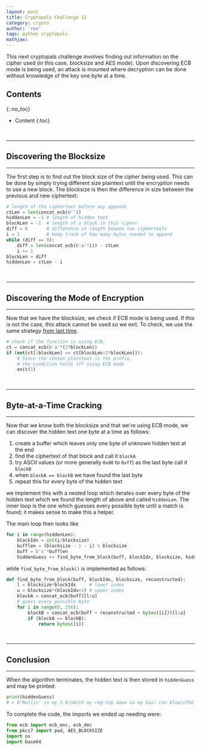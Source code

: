 ```yaml
---
layout: post
title: Cryptopals Challenge 12
category: crypto
author: 'reo'
tags: python cryptopals
mathjax: 
---
```


This next cryptopals challenge involves finding out information
on the cipher used (in this case, blocksize and AES mode).
Upon discovering ECB mode is being used, an attack is mounted where
decryption can be done without knowledge of the key one byte at a time.

## Contents
{:.no_toc}

* Content
{:toc}

<br>

***

## Discovering the Blocksize

***

The first step is to find out the block size of the cipher
being used. This can be done by simply trying different size
plaintext until the encryption needs to use a new block.
The blocksize is then the difference in size between the previous and
new ciphertext:

```python
# length of the ciphertext before any appends
ctLen = len(concat_ecb(b''))
hiddenLen = -1 # length of hidden text
blockLen = -1  # length of a block in this cipher
diff = 0       # difference in length beween two ciphertexts
i = 1          # keep track of how many bytes needed to append
while (diff == 0):
    diff = len(concat_ecb(b'a'*i)) - ctLen
    i += 1
blockLen = diff
hiddenLen = ctLen - i
```

<br>

***

## Discovering the Mode of Encryption

***

Now that we have the blocksize, we check if ECB mode is being used.
If this is not the case, this attack cannot be used so we exit.
To check, we use the same strategy [from last time](/crypto/2020/08/04/11-crypals-challenge.html).

```python
# check if the function is using ECB.
ct = concat_ecb(b'a'*(2*blockLen))
if (not(ct[:blockLen] == ct[blockLen:2*blockLen])):
    # Since the chosen plaintext is the prefix,
    # the condition holds iff using ECB mode
    exit(1)
```

<br>

***

## Byte-at-a-Time Cracking

***

Now that we know both the blocksize and that we're using ECB mode,
we can discover the hidden text one byte at a time as follows:

1. create a buffer which leaves only one byte of unknown hidden text at the end
2. find the ciphertext of that block and call it `blockA`
3. try ASCII values (or more generally `0x00` to `0xff`) as the last byte call it `blockB`
4. when `blockA == blockB` we have found the last byte
5. repeat this for every byte of the hidden text

we implement this with a nested loop which iterates over every byte of
the hidden text which we found the length of above and called `hiddenLen`.
The inner loop is the one which guesses every possible byte until a match is found;
it makes sense to make this a helper.

The main loop then looks like

```python
for i in range(hiddenLen):
    blockIdx = int(i/blocksize)
    bufflen = (blocksize - 1 - i) % blocksize
    buff = b'x'*bufflen
    hiddenGuess += find_byte_from_block(buff, blockIdx, blocksize, hiddenGuess)
```

while `find_byte_from_block()` is implemented as follows:

```python
def find_byte_from_block(buff, blockIdx, blocksize, reconstructed):
    l = blocksize*blockIdx     # lower index
    u = blocksize*(blockIdx+1) # upper index
    blockA = concat_ecb(buff)[l:u]
    # guess every possible byte
    for i in range(0, 256):
        blockB = concat_ecb(buff + reconstructed + bytes([i]))[l:u]
        if (blockA == blockB):
            return bytes([i])
```

<br>

***

## Conclusion

***

When the algorithm terminates, the hidden text is then stored in `hiddenGuess` and may be printed:

```python
print(hiddenGuess)
# > b"Rollin' in my 5.0\nWith my rag-top down so my hair can blow\nThe girlies on standby waving just to say hi\nDid you stop? No, I just drove by"
```

To complete the code, the imports we ended up needing were:
```python
from ecb import ecb_enc, ecb_dec
from pkcs7 import pad, AES_BLOCKSIZE
import os
import base64
```
